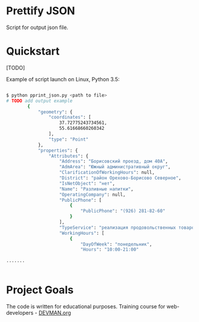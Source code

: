 # Prettify JSON

Script for output json file.

# Quickstart

[TODO]

Example of script launch on Linux, Python 3.5:

```bash

$ python pprint_json.py <path to file>
# TODO add output example
        {
            "geometry": {
                "coordinates": [
                    37.72775243734561,
                    55.61668660260342
                ],
                "type": "Point"
            },
            "properties": {
                "Attributes": {
                    "Address": "Борисовский проезд, дом 40А",
                    "AdmArea": "Южный административный округ",
                    "ClarificationOfWorkingHours": null,
                    "District": "район Орехово-Борисово Северное",
                    "IsNetObject": "нет",
                    "Name": "Разливные напитки",
                    "OperatingCompany": null,
                    "PublicPhone": [
                        {
                            "PublicPhone": "(926) 281-82-60"
                        }
                    ],
                    "TypeService": "реализация продовольственных товаров",
                    "WorkingHours": [
                        {
                            "DayOfWeek": "понедельник",
                            "Hours": "10:00-21:00"
                       
.......                      
                    
```

# Project Goals

The code is written for educational purposes. Training course for web-developers - [DEVMAN.org](https://devman.org)
